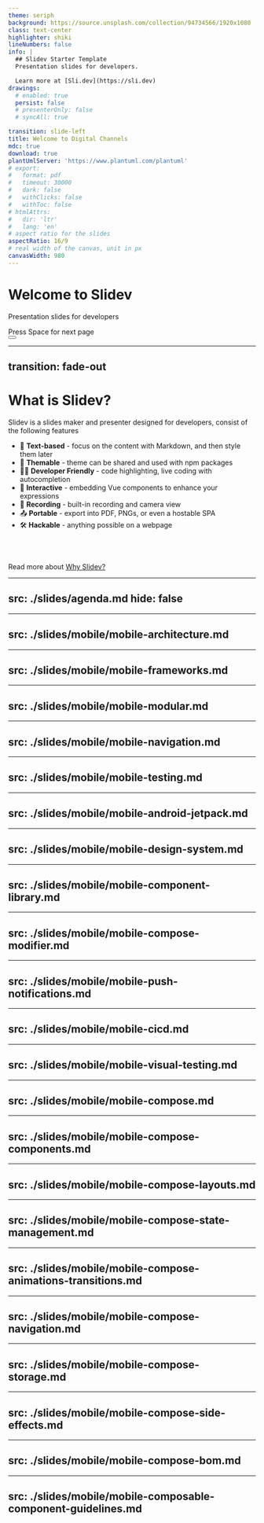 ```yaml
---
theme: seriph
background: https://source.unsplash.com/collection/94734566/1920x1080
class: text-center
highlighter: shiki
lineNumbers: false
info: |
  ## Slidev Starter Template
  Presentation slides for developers.

  Learn more at [Sli.dev](https://sli.dev)
drawings:
  # enabled: true
  persist: false
  # presenterOnly: false
  # syncAll: true

transition: slide-left
title: Welcome to Digital Channels
mdc: true
download: true
plantUmlServer: 'https://www.plantuml.com/plantuml'
# export:
#   format: pdf
#   timeout: 30000
#   dark: false
#   withClicks: false
#   withToc: false
# htmlAttrs:
#   dir: 'ltr'
#   lang: 'en'  
# aspect ratio for the slides
aspectRatio: 16/9
# real width of the canvas, unit in px
canvasWidth: 980
---
```


# Welcome to Slidev

Presentation slides for developers

<div class="pt-12">
  <span @click="$slidev.nav.next" class="px-2 py-1 rounded cursor-pointer" hover="bg-white bg-opacity-10">
    Press Space for next page <carbon:arrow-right class="inline"/>
  </span>
</div>

<div class="abs-br m-6 flex gap-2">
  <button @click="$slidev.nav.openInEditor()" title="Open in Editor" class="text-xl slidev-icon-btn opacity-50 !border-none !hover:text-white">
    <carbon:edit />
  </button>
  <a href="https://github.com/slidevjs/slidev" target="_blank" alt="GitHub" title="Open in GitHub"
    class="text-xl slidev-icon-btn opacity-50 !border-none !hover:text-white">
    <carbon-logo-github />
  </a>
</div>

<!--
The last comment block of each slide will be treated as slide notes. It will be visible and editable in Presenter Mode along with the slide. [Read more in the docs](https://sli.dev/guide/syntax.html#notes)
-->

---
transition: fade-out
---

# What is Slidev?

Slidev is a slides maker and presenter designed for developers, consist of the following features

- 📝 **Text-based** - focus on the content with Markdown, and then style them later
- 🎨 **Themable** - theme can be shared and used with npm packages
- 🧑‍💻 **Developer Friendly** - code highlighting, live coding with autocompletion
- 🤹 **Interactive** - embedding Vue components to enhance your expressions
- 🎥 **Recording** - built-in recording and camera view
- 📤 **Portable** - export into PDF, PNGs, or even a hostable SPA
- 🛠 **Hackable** - anything possible on a webpage

<br>
<br>

Read more about [Why Slidev?](https://sli.dev/guide/why)


---
src: ./slides/agenda.md
hide: false
---
---
src: ./slides/mobile/mobile-architecture.md
---
---
src: ./slides/mobile/mobile-frameworks.md
---
---
src: ./slides/mobile/mobile-modular.md
---
---
src: ./slides/mobile/mobile-navigation.md
---
---
src: ./slides/mobile/mobile-testing.md
---
---
src: ./slides/mobile/mobile-android-jetpack.md
---
---
src: ./slides/mobile/mobile-design-system.md
---
---
src: ./slides/mobile/mobile-component-library.md
---
---
src: ./slides/mobile/mobile-compose-modifier.md
---
---
src: ./slides/mobile/mobile-push-notifications.md
---
---
src: ./slides/mobile/mobile-cicd.md
---
---
src: ./slides/mobile/mobile-visual-testing.md
---
---
src: ./slides/mobile/mobile-compose.md
---
---
src: ./slides/mobile/mobile-compose-components.md
---
---
src: ./slides/mobile/mobile-compose-layouts.md
---
---
src: ./slides/mobile/mobile-compose-state-management.md
---
---
src: ./slides/mobile/mobile-compose-animations-transitions.md
---
---
src: ./slides/mobile/mobile-compose-navigation.md
---
---
src: ./slides/mobile/mobile-compose-storage.md
---
---
src: ./slides/mobile/mobile-compose-side-effects.md
---
---
src: ./slides/mobile/mobile-compose-bom.md
---
---
src: ./slides/mobile/mobile-composable-component-guidelines.md
---